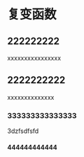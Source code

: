 # 复变函数



## 222222222
xxxxxxxxxxxxxxxx
## 2222222222
xxxxxxxxxxxxxx


### 333333333333333 


3dzfsdfsfd


#### 444444444444